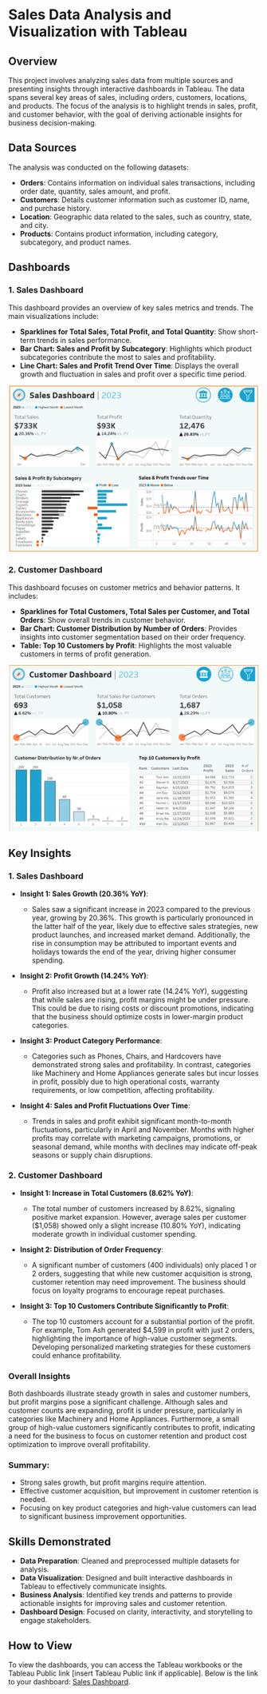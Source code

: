 # Sales Data Analysis and Visualization with Tableau

## Overview

This project involves analyzing sales data from multiple sources and presenting insights through interactive dashboards in Tableau. The data spans several key areas of sales, including orders, customers, locations, and products. The focus of the analysis is to highlight trends in sales, profit, and customer behavior, with the goal of deriving actionable insights for business decision-making.

## Data Sources

The analysis was conducted on the following datasets:
- **Orders**: Contains information on individual sales transactions, including order date, quantity, sales amount, and profit.
- **Customers**: Details customer information such as customer ID, name, and purchase history.
- **Location**: Geographic data related to the sales, such as country, state, and city.
- **Products**: Contains product information, including category, subcategory, and product names.

## Dashboards

### 1. Sales Dashboard
This dashboard provides an overview of key sales metrics and trends. The main visualizations include:
- **Sparklines for Total Sales, Total Profit, and Total Quantity**: Show short-term trends in sales performance.
- **Bar Chart: Sales and Profit by Subcategory**: Highlights which product subcategories contribute the most to sales and profitability.
- **Line Chart: Sales and Profit Trend Over Time**: Displays the overall growth and fluctuation in sales and profit over a specific time period.

<p align="center">
  <img src="https://raw.githubusercontent.com/hiephoangt/Sales-Analysis-Dashboard---Tableau-Project/main/Image/Sales%20Dashboard.png" width="500"/>
</p>

### 2. Customer Dashboard
This dashboard focuses on customer metrics and behavior patterns. It includes:
- **Sparklines for Total Customers, Total Sales per Customer, and Total Orders**: Show overall trends in customer behavior.
- **Bar Chart: Customer Distribution by Number of Orders**: Provides insights into customer segmentation based on their order frequency.
- **Table: Top 10 Customers by Profit**: Highlights the most valuable customers in terms of profit generation.

<p align="center">
  <img src="https://raw.githubusercontent.com/hiephoangt/Sales-Analysis-Dashboard---Tableau-Project/main/Image/Customer%20Dashboard.png" width="500"/>
</p>

## Key Insights

### 1. Sales Dashboard
- **Insight 1: Sales Growth (20.36% YoY)**: 
  - Sales saw a significant increase in 2023 compared to the previous year, growing by 20.36%. This growth is particularly pronounced in the latter half of the year, likely due to effective sales strategies, new product launches, and increased market demand. Additionally, the rise in consumption may be attributed to important events and holidays towards the end of the year, driving higher consumer spending.
    
- **Insight 2: Profit Growth (14.24% YoY)**: 
  - Profit also increased but at a lower rate (14.24% YoY), suggesting that while sales are rising, profit margins might be under pressure. This could be due to rising costs or discount promotions, indicating that the business should optimize costs in lower-margin product categories.
  
- **Insight 3: Product Category Performance**: 
  - Categories such as Phones, Chairs, and Hardcovers have demonstrated strong sales and profitability. In contrast, categories like Machinery and Home Appliances generate sales but incur losses in profit, possibly due to high operational costs, warranty requirements, or low competition, affecting profitability.
  
- **Insight 4: Sales and Profit Fluctuations Over Time**: 
  - Trends in sales and profit exhibit significant month-to-month fluctuations, particularly in April and November. Months with higher profits may correlate with marketing campaigns, promotions, or seasonal demand, while months with declines may indicate off-peak seasons or supply chain disruptions.

### 2. Customer Dashboard
- **Insight 1: Increase in Total Customers (8.62% YoY)**: 
  - The total number of customers increased by 8.62%, signaling positive market expansion. However, average sales per customer ($1,058) showed only a slight increase (10.80% YoY), indicating moderate growth in individual customer spending.
  
- **Insight 2: Distribution of Order Frequency**: 
  - A significant number of customers (400 individuals) only placed 1 or 2 orders, suggesting that while new customer acquisition is strong, customer retention may need improvement. The business should focus on loyalty programs to encourage repeat purchases.
  
- **Insight 3: Top 10 Customers Contribute Significantly to Profit**: 
  - The top 10 customers account for a substantial portion of the profit. For example, Tom Ash generated $4,599 in profit with just 2 orders, highlighting the importance of high-value customer segments. Developing personalized marketing strategies for these customers could enhance profitability.

### Overall Insights
Both dashboards illustrate steady growth in sales and customer numbers, but profit margins pose a significant challenge. Although sales and customer counts are expanding, profit is under pressure, particularly in categories like Machinery and Home Appliances. Furthermore, a small group of high-value customers significantly contributes to profit, indicating a need for the business to focus on customer retention and product cost optimization to improve overall profitability.

### Summary:
- Strong sales growth, but profit margins require attention.
- Effective customer acquisition, but improvement in customer retention is needed.
- Focusing on key product categories and high-value customers can lead to significant business improvement opportunities.

## Skills Demonstrated
- **Data Preparation**: Cleaned and preprocessed multiple datasets for analysis.
- **Data Visualization**: Designed and built interactive dashboards in Tableau to effectively communicate insights.
- **Business Analysis**: Identified key trends and patterns to provide actionable insights for improving sales and customer retention.
- **Dashboard Design**: Focused on clarity, interactivity, and storytelling to engage stakeholders.

## How to View
To view the dashboards, you can access the Tableau workbooks or the Tableau Public link [insert Tableau Public link if applicable]. Below is the link to your dashboard: [Sales Dashboard](https://github.com/hiephoangt/Sales-Analysis-Dashboard---Tableau-Project/blob/main/Sales%20Dashboard.twb).
